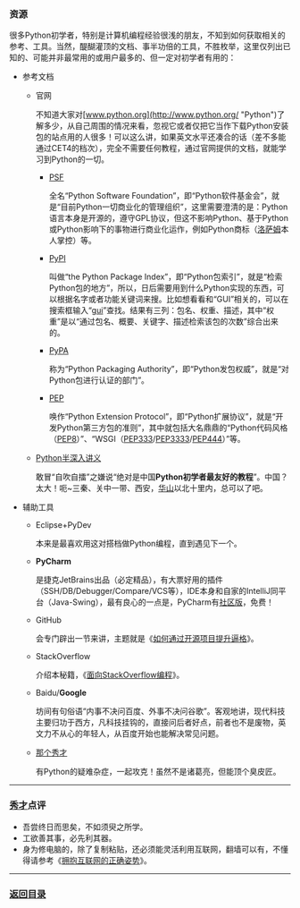 ### 资源 ###
很多Python初学者，特别是计算机编程经验很浅的朋友，不知到如何获取相关的参考、工具。当然，醍醐灌顶的文档、事半功倍的工具，不胜枚举，这里仅列出已知的、可能并非最常用的或用户最多的、但一定对初学者有用的：

- 参考文档
  - 官网

	不知道大家对[www.python.org](http://www.python.org/ "Python")了解多少，从自己周围的情况来看，忽视它或者仅把它当作下载Python安装包的站点用的人很多！可以这么讲，如果英文水平还凑合的话（差不多能通过CET4的档次），完全不需要任何教程，通过官网提供的文档，就能学习到Python的一切。
      - [PSF](https://www.python.org/psf-landing/ "psf")

		全名“Python Software Foundation”，即“Python软件基金会”，就是“目前Python一切商业化的管理组织”，这里需要澄清的是：Python语言本身是开源的，遵守GPL协议，但这不影响Python、基于Python或Python影响下的事物进行商业化运作，例如Python商标（[洛萨姆](https://gvanrossum.github.io/ "BDFL")本人掌控）等。
      - [PyPI](https://pypi.python.org/pypi "pypi")

		叫做“the Python Package Index”，即“Python包索引”，就是“检索Python包的地方”，所以，日后需要用到什么Python实现的东西，可以根据名字或者功能关键词来搜。比如想看看和“GUI”相关的，可以在搜索框输入“[gui](https://pypi.python.org/pypi?%3Aaction=search&term=gui&submit=search "python-gui")”查找。结果有三列：包名、权重、描述，其中“权重”是以“通过包名、概要、关键字、描述检索该包的次数”综合出来的。
      - [PyPA](https://www.pypa.io/ "pypa")

		称为“Python Packaging Authority”，即“Python发包权威”，就是“对Python包进行认证的部门”。
      - [PEP](https://www.python.org/dev/peps/ "pep")

		唤作“Python Extension Protocol”，即“Python扩展协议”，就是“开发Python第三方包的准则”，其中就包括大名鼎鼎的“Python代码风格（[PEP8](https://www.python.org/dev/peps/pep-0008/ "style-of-python-code")）”、“WSGI（[PEP333](https://www.python.org/dev/peps/pep-0333/ "wsgi-v1.0")/[PEP3333](https://www.python.org/dev/peps/pep-3333/ "wsgi-v1.0.1")/[PEP444](https://www.python.org/dev/peps/pep-0444/ "wsgi-v2.0")）”等。
  - [Python半深入讲义](https://github.com/nagexiucai/manuscripts/blob/master/Python半深入讲义.md "教程")

	敢冒“自吹自擂”之嫌说“绝对是中国**Python初学者最友好的教程**”。中国？太大！呃~三秦、关中一带、西安，[华山](http://www.pahuashan.com/ "华山")以北十里内，总可以了吧。
- 辅助工具
  - Eclipse+PyDev

	本来是最喜欢用这对搭档做Python编程，直到遇见下一个。
  - **PyCharm**

	是捷克JetBrains出品（必定精品），有大票好用的插件（SSH/DB/Debugger/Compare/VCS等），IDE本身和自家的IntelliJ同平台（Java-Swing），最有良心的一点是，PyCharm有[社区版](https://www.jetbrains.com/pycharm/ "PythonIDE")，免费！
  - GitHub

	会专门辟出一节来讲，主题就是《[如何通过开源项目提升逼格](https://github.com/nagexiucai/manuscripts/blob/master/如何通过开源项目提升逼格.md "提升逼格")》。
  - StackOverflow

	介绍本秘籍，《[面向StackOverflow编程](https://github.com/nagexiucai/manuscripts/blob/master/面向StackOverflow编程.md "StackOverflow")》。
  - Baidu/**Google**

	坊间有句俗语“内事不决问百度、外事不决问谷歌”。客观地讲，现代科技主要归功于西方，凡科技挂钩的，直接问后者好点，前者也不是废物，英文力不从心的年轻人，从百度开始也能解决常见问题。
  - [那个秀才](mailto:me@nagexiucai.com "作者")

	有Python的疑难杂症，一起攻克！虽然不是诸葛亮，但能顶个臭皮匠。

---
### [秀才](http://zhouguoqiang.cn/ "作者")点评 ###
- 吾尝终日而思矣，不如须臾之所学。
- 工欲善其事，必先利其器。
- 身为修电脑的，除了复制粘贴，还必须能灵活利用互联网，翻墙可以有，不懂得请参考《[拥抱互联网的正确姿势](https://github.com/nagexiucai/manuscripts/blob/master/拥抱互联网的正确姿势.md "拥抱互联网")》。

---
### [返回目录](https://github.com/nagexiucai/manuscripts/blob/master/Python半深入讲义/自曝家事.md "自曝家事") ###
